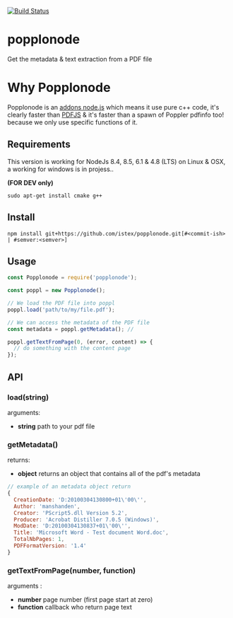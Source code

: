 [![Build Status](https://travis-ci.org/istex/popplonode.svg?branch=master)](https://travis-ci.org/istex/popplonode)

# popplonode
Get the metadata & text extraction from a PDF file 

# Why Popplonode
Popplonode is an [addons node.js](https://nodejs.org/api/addons.html) which means it use pure c++ code, it's clearly faster than [PDFJS](https://www.npmjs.com/package/pdfjs) & it's faster than a spawn of Poppler pdfinfo too!  because we only use specific functions of it.

## Requirements
This version is working for NodeJs 8.4, 8.5, 6.1 & 4.8 (LTS) on Linux & OSX, a working for windows is in projess..

**(FOR DEV only)**
```shell
sudo apt-get install cmake g++
```

## Install
```shell
npm install git+https://github.com/istex/popplonode.git[#<commit-ish> | #semver:<semver>]
```

## Usage
```javascript
const Popplonode = require('popplonode');

const poppl = new Popplonode();

// We load the PDF file into poppl
poppl.load('path/to/my/file.pdf'); 

// We can access the metadata of the PDF file
const metadata = poppl.getMetadata(); // 

poppl.getTextFromPage(0, (error, content) => {
  // do something with the content page
});
```

## API

### load(string)
arguments: 
- **string** path to your pdf file

### getMetadata()
returns: 
- **object** returns an object that contains all of the pdf's metadata
```js
// example of an metadata object return
{ 
  CreationDate: 'D:20100304130800+01\'00\'',
  Author: 'manshanden',
  Creator: 'PScript5.dll Version 5.2',
  Producer: 'Acrobat Distiller 7.0.5 (Windows)',
  ModDate: 'D:20100304130837+01\'00\'',
  Title: 'Microsoft Word - Test document Word.doc',
  TotalNbPages: 1,
  PDFFormatVersion: '1.4'
}
```

### getTextFromPage(number, function)
arguments : 
- **number** page number (first page start at zero)
- **function** callback who return page text